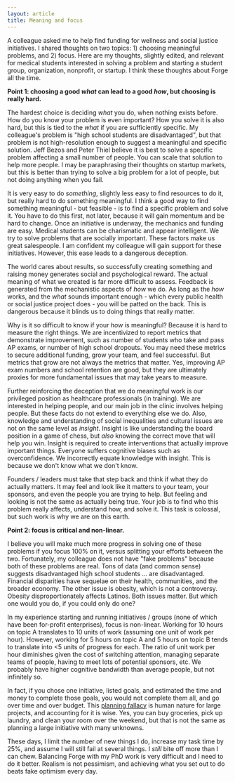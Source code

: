 ```yaml
---
layout: article
title: Meaning and focus
---
```


A colleague asked me to help find funding for wellness and social justice initiatives. I shared thoughts on two topics: 1) choosing meaningful problems, and 2) focus. Here are my thoughts, slightly edited, and relevant for medical students interested in solving a problem and starting a student group, organization, nonprofit, or startup. I think these thoughts about Forge all the time.

**Point 1: choosing a good *what* can lead to a good *how*, but choosing is really hard.**

The hardest choice is deciding *what* you do, when nothing exists before. How do you know your problem is even important? How you solve it is also hard, but this is tied to the *what* if you are sufficiently specific. My colleague's problem is "high school students are disadvantaged", but that problem is not high-resolution enough to suggest a meaningful and specific solution. Jeff Bezos and Peter Thiel believe it is best to solve a specific problem affecting a small number of people. You can scale that solution to help more people. I may be paraphrasing their thoughts on startup markets, but this is better than trying to solve a big problem for a lot of people, but not doing anything when you fail.

It is very easy to do *something*, slightly less easy to find resources to do it, but really hard to do something meaningful. I think a good way to find something meaningful - but feasible - is to find a specific problem and solve it. You have to do this first, not later, because it will gain momentum and be hard to change. Once an initiative is underway, the mechanics and funding are easy. Medical students can be charismatic and appear intelligent. We try to solve problems that are socially important. These factors make us great salespeople. I am confident my colleague will gain support for these initiatives. However, this ease leads to a dangerous deception.

The world cares about results, so successfully creating something and raising money generates social and psychological reward. The actual meaning of what we created is far more difficult to assess. Feedback is generated from the mechanistic aspects of *how* we do. As long as the *how* works, and the *what* sounds important enough - which every public health or social justice project does - you will be patted on the back. This is dangerous because it blinds us to doing things that really matter.

Why is it so difficult to know if your *how* is meaningful? Because it is hard to measure the right things. We are incentivized to report metrics that demonstrate improvement, such as number of students who take and pass AP exams, or number of high school dropouts. You may need these metrics to secure additional funding, grow your team, and feel successful. But metrics that grow are not always the metrics that matter. Yes, improving AP exam numbers and school retention are good, but they are ultimately proxies for more fundamental issues that may take years to measure.

Further reinforcing the deception that we do meaningful work is our privileged position as healthcare professionals (in training). We are interested in helping people, and our main job in the clinic involves helping people. But these facts do not extend to everything else we do. Also, knowledge and understanding of social inequalities and cultural issues are not on the same level as *insight*. Insight is like understanding the board position in a game of chess, but *also* knowing the correct move that will help you win. Insight is required to create interventions that actually improve important things. Everyone suffers cognitive biases such as overconfidence. We incorrectly equate knowledge with insight. This is because we don't know what we don't know.

Founders / leaders must take that step back and think if what they do actually matters. It may feel and look like it matters to your team, your sponsors, and even the people you are trying to help. But feeling and looking is not the same as actually being true. Your job is to find who this problem really affects, understand how, and solve it. This task is colossal, but such work is why we are on this earth.

**Point 2: focus is critical and non-linear.**

I believe you will make much more progress in solving one of these problems if you focus 100% on it, versus splitting your efforts between the two. Fortunately, my colleague does not have "fake problems" because both of these problems are real. Tons of data (and common sense) suggests disadvantaged high school students ... are disadvantaged. Financial disparities have sequelae on their health, communities, and the broader economy. The other issue is obesity, which is not a controversy. Obesity disproportionately affects Latinos. Both issues matter. But which one would you do, if you could only do one?

In my experience starting and running initiatives / groups (none of which have been for-profit enterprises), focus is non-linear. Working for 10 hours on topic A translates to 10 units of work (assuming one unit of work per hour). However, working for 5 hours on topic A and 5 hours on topic B tends to translate into <5 units of progress for each. The ratio of unit work per hour diminishes given the cost of switching attention, managing separate teams of people, having to meet lots of potential sponsors, etc. We probably have higher cognitive bandwidth than average people, but not infinitely so.

In fact, if you chose one initiative, listed goals, and estimated the time and money to complete those goals, you would not complete them all, and go over time and over budget. This [planning fallacy](http://erikreinertsen.com/planning-fallacy/) is human nature for large projects, and accounting for it is wise. Yes, you can buy groceries, pick up laundry, and clean your room over the weekend, but that is not the same as planning a large initiative with many unknowns.

These days, I limit the number of new things I do, increase my task time by 25%, and assume I will still fail at several things. I *still* bite off more than I can chew. Balancing Forge with my PhD work is very difficult and I need to do it better. Realism is not pessimism, and achieving what you set out to do beats fake optimism every day.

